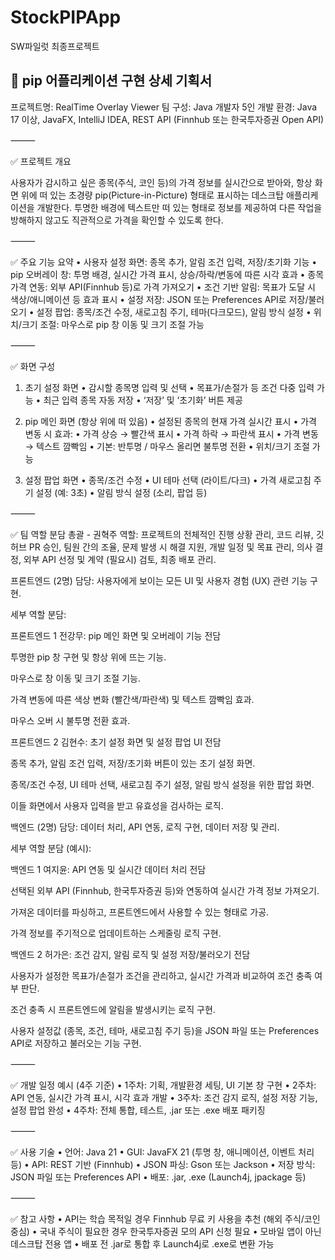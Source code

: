 # StockPIPApp
SW파일럿 최종프로젝트

📱 pip 어플리케이션 구현 상세 기획서
----------------------------------
프로젝트명: RealTime Overlay Viewer
팀 구성: Java 개발자 5인
개발 환경: Java 17 이상, JavaFX, IntelliJ IDEA, REST API (Finnhub 또는 한국투자증권 Open API)

⸻

✅ 프로젝트 개요

사용자가 감시하고 싶은 종목(주식, 코인 등)의 가격 정보를 실시간으로 받아와, 항상 화면 위에 떠 있는 초경량 pip(Picture-in-Picture) 형태로 표시하는 데스크탑 애플리케이션을 개발한다.
투명한 배경에 텍스트만 떠 있는 형태로 정보를 제공하여 다른 작업을 방해하지 않고도 직관적으로 가격을 확인할 수 있도록 한다.

⸻

✅ 주요 기능 요약
•	사용자 설정 화면: 종목 추가, 알림 조건 입력, 저장/초기화 기능
•	pip 오버레이 창: 투명 배경, 실시간 가격 표시, 상승/하락/변동에 따른 시각 효과
•	종목 가격 연동: 외부 API(Finnhub 등)로 가격 가져오기
•	조건 기반 알림: 목표가 도달 시 색상/애니메이션 등 효과 표시
•	설정 저장: JSON 또는 Preferences API로 저장/불러오기
•	설정 팝업: 종목/조건 수정, 새로고침 주기, 테마(다크모드), 알림 방식 설정
•	위치/크기 조절: 마우스로 pip 창 이동 및 크기 조절 가능

⸻

✅ 화면 구성

1. 초기 설정 화면
   •	감시할 종목명 입력 및 선택
   •	목표가/손절가 등 조건 다중 입력 가능
   •	최근 입력 종목 자동 저장
   •	‘저장’ 및 ‘초기화’ 버튼 제공

2. pip 메인 화면 (항상 위에 떠 있음)
   •	설정된 종목의 현재 가격 실시간 표시
   •	가격 변동 시 효과:
   •	가격 상승 → 빨간색 표시
   •	가격 하락 → 파란색 표시
   •	가격 변동 → 텍스트 깜빡임
   •	기본: 반투명 / 마우스 올리면 불투명 전환
   •	위치/크기 조절 가능

3. 설정 팝업 화면
   •	종목/조건 수정
   •	UI 테마 선택 (라이트/다크)
   •	가격 새로고침 주기 설정 (예: 3초)
   •	알림 방식 설정 (소리, 팝업 등)

⸻

✅ 팀 역할 분담
총괄  - 권혁주
역할: 프로젝트의 전체적인 진행 상황 관리, 코드 리뷰, 깃허브 PR 승인, 팀원 간의 조율, 문제 발생 시 해결 지원, 개발 일정 및 목표 관리, 의사 결정, 외부 API 선정 및 계약 (필요시) 검토, 최종 배포 관리.

프론트엔드 (2명)
담당: 사용자에게 보이는 모든 UI 및 사용자 경험 (UX) 관련 기능 구현.

세부 역할 분담:

프론트엔드 1 전강무: pip 메인 화면 및 오버레이 기능 전담

투명한 pip 창 구현 및 항상 위에 뜨는 기능.

마우스로 창 이동 및 크기 조절 기능.

가격 변동에 따른 색상 변화 (빨간색/파란색) 및 텍스트 깜빡임 효과.

마우스 오버 시 불투명 전환 효과.

프론트엔드 2 김현수: 초기 설정 화면 및 설정 팝업 UI 전담

종목 추가, 알림 조건 입력, 저장/초기화 버튼이 있는 초기 설정 화면.

종목/조건 수정, UI 테마 선택, 새로고침 주기 설정, 알림 방식 설정을 위한 팝업 화면.

이들 화면에서 사용자 입력을 받고 유효성을 검사하는 로직.

백엔드 (2명)
담당: 데이터 처리, API 연동, 로직 구현, 데이터 저장 및 관리.

세부 역할 분담 (예시):

백엔드 1 여지윤: API 연동 및 실시간 데이터 처리 전담

선택된 외부 API (Finnhub, 한국투자증권 등)와 연동하여 실시간 가격 정보 가져오기.

가져온 데이터를 파싱하고, 프론트엔드에서 사용할 수 있는 형태로 가공.

가격 정보를 주기적으로 업데이트하는 스케줄링 로직 구현.

백엔드 2 허가은: 조건 감지, 알림 로직 및 설정 저장/불러오기 전담

사용자가 설정한 목표가/손절가 조건을 관리하고, 실시간 가격과 비교하여 조건 충족 여부 판단.

조건 충족 시 프론트엔드에 알림을 발생시키는 로직 구현.

사용자 설정값 (종목, 조건, 테마, 새로고침 주기 등)을 JSON 파일 또는 Preferences API로 저장하고 불러오는 기능 구현.



⸻

✅ 개발 일정 예시 (4주 기준)
•	1주차: 기획, 개발환경 세팅, UI 기본 창 구현
•	2주차: API 연동, 실시간 가격 표시, 시각 효과 개발
•	3주차: 조건 감지 로직, 설정 저장 기능, 설정 팝업 완성
•	4주차: 전체 통합, 테스트, .jar 또는 .exe 배포 패키징

⸻

✅ 사용 기술
•	언어: Java 21
•	GUI: JavaFX 21 (투명 창, 애니메이션, 이벤트 처리 등)
•	API: REST 기반 (Finnhub)
•	JSON 파싱: Gson 또는 Jackson
•	저장 방식: JSON 파일 또는 Preferences API
•	배포: .jar, .exe (Launch4j, jpackage 등)

⸻

✅ 참고 사항
•	API는 학습 목적일 경우 Finnhub 무료 키 사용을 추천 (해외 주식/코인 중심)
•	국내 주식이 필요한 경우 한국투자증권 모의 API 신청 필요
•	모바일 앱이 아닌 데스크탑 전용 앱
•	배포 전 .jar로 통합 후 Launch4j로 .exe로 변환 가능
